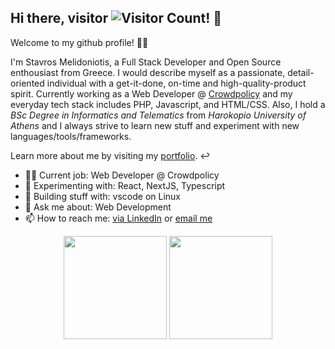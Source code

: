 
## Hi there, visitor ![Visitor Count](https://profile-counter.glitch.me/stavros-melidoniotis/count.svg)! 👋
Welcome to my github profile! 🧑‍💻

I'm Stavros Melidoniotis, a Full Stack Developer and Open Source enthousiast from Greece. I would describe myself as a passionate, detail-oriented individual with a get-it-done, on-time and high-quality-product spirit. Currently working as a Web Developer @ [Crowdpolicy](https://crowdpolicy.com) and my everyday tech stack includes PHP, Javascript, and HTML/CSS. Also, I hold a *BSc Degree in Informatics and Telematics* from *Harokopio University of Athens* and I always strive to learn new stuff and experiment with new languages/tools/frameworks.

Learn more about me by visiting my [portfolio](https://melidon.dev). ↩️

- 👨‍💻 Current job: Web Developer @ Crowdpolicy
- 🔬 Experimenting with: React, NextJS, Typescript
- 🔧 Building stuff with: vscode on Linux
- 💬 Ask me about: Web Development
- 📫 How to reach me: [via LinkedIn](https://www.linkedin.com/in/stavros-melidoniotis/) or [email me](mailto:melidon.stavros@gmail.com)

<p align="center">
  <img height="165" src="https://github-readme-stats.vercel.app/api?username=stavros-melidoniotis&count_private=true&show_icons=true&theme=cobalt" alt="">
  <img height="165" src="https://github-readme-stats.vercel.app/api/top-langs/?username=stavros-melidoniotis&layout=compact&theme=cobalt&langs_count=9" alt="">
</p>
